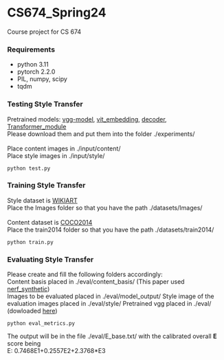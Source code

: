 # CS674_Spring24
Course project for CS 674

### Requirements
* python 3.11
* pytorch 2.2.0
* PIL, numpy, scipy
* tqdm  <br> 

### Testing Style Transfer
Pretrained models: [vgg-model](https://drive.google.com/file/d/1BinnwM5AmIcVubr16tPTqxMjUCE8iu5M/view?usp=sharing),  [vit_embedding](https://drive.google.com/file/d/1C3xzTOWx8dUXXybxZwmjijZN8SrC3e4B/view?usp=sharing), [decoder](https://drive.google.com/file/d/1fIIVMTA_tPuaAAFtqizr6sd1XV7CX6F9/view?usp=sharing), [Transformer_module](https://drive.google.com/file/d/1dnobsaLeE889T_LncCkAA2RkqzwsfHYy/view?usp=sharing)   <br> 
Please download them and put them into the folder  ./experiments/  <br> 
<br>
Place content images in ./input/content/   <br> 
Place style images in ./input/style/  <br> 
```
python test.py
```

### Training Style Transfer
Style dataset is [WIKIART](https://www.wikiart.org/) <br>
Place the Images folder so that you have the path ./datasets/Images/ <br>
<br>
Content dataset is [COCO2014](https://www.kaggle.com/datasets/jeffaudi/coco-2014-dataset-for-yolov3) <br>
Place the train2014 folder so that you have the path ./datasets/train2014/ <br> 
```
python train.py
```

### Evaluating Style Transfer
Please create and fill the following folders accordingly: <br>
Content basis placed in ./eval/content_basis/ (This paper used [nerf_synthetic](https://drive.google.com/drive/folders/128yBriW1IG_3NJ5Rp7APSTZsJqdJdfc1)) <br>
Images to be evaluated placed in ./eval/model_output/
Style image of the evaluation images placed in ./eval/style/
Pretrained vgg placed in ./eval/ (dowloaded [here](https://www.dropbox.com/s/xc78chba9ffs82a/vgg_conv.pth?e=1&dl=0))
```
python eval_metrics.py
```
The output will be in the file ./eval/E_base.txt/ with the calibrated overall <b>E</b> score being <br>
E: 0.7468E1+0.2557E2+2.3768*E3